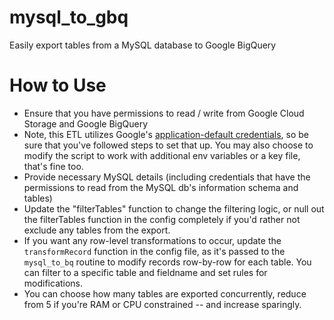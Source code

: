 # mysql_to_gbq
Easily export tables from a MySQL database to Google BigQuery

# How to Use
- Ensure that you have permissions to read / write from Google Cloud Storage and Google BigQuery
- Note, this ETL utilizes Google's [application-default credentials](https://cloud.google.com/docs/authentication/production), so be sure that you've followed steps to set that up. You may also choose to modify the script to work with additional env variables or a key file, that's fine too.
- Provide necessary MySQL details (including credentials that have the permissions to read from the MySQL db's information schema and tables)
- Update the "filterTables" function to change the filtering logic, or null out the filterTables function in the config completely if you'd rather not exclude any tables from the export.
- If you want any row-level transformations to occur, update the `transformRecord` function in the config file, as it's passed to the `mysql_to_bq` routine to modify records row-by-row for each table. You can filter to a specific table and fieldname and set rules for modifications.
- You can choose how many tables are exported concurrently, reduce from 5 if you're RAM or CPU constrained -- and increase sparingly.
